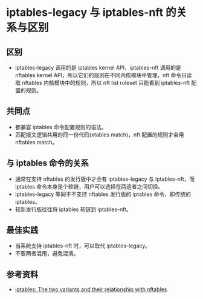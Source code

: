 # iptables-legacy 与 iptables-nft 的关系与区别

## 区别

- iptables-legacy 调用的是 iptables kernel API，iptables-nft 调用的是 nftables kernel API，所以它们的规则在不同内核模块中管理，nft 命令只读取 nftables 内核模块中的规则，所以 nft list ruleset 只能看到 iptables-nft 配置的规则。

## 共同点

- 都兼容 iptables 命令配置规则的语法。
- 匹配报文逻辑共用的同一份代码(xtables match)，nft 配置的规则才会用 nftables match。

## 与 iptables 命令的关系

- 通常在支持 nftables 的发行版中才会有 iptables-legacy 与 iptables-nft，而 iptables 命令本身是个软链，用户可以选择在两这者之间切换。
- iptables-legacy 等同于不支持 nftables 发行版的 iptables 命令，即传统的 iptables。
- 较新发行版往往将 iptables 软链到 iptables-nft。

## 最佳实践

- 当系统支持 iptables-nft 时，可以取代 iptables-legacy。
- 不要两者混用，避免混淆。

## 参考资料

- [iptables: The two variants and their relationship with nftables](https://developers.redhat.com/blog/2020/08/18/iptables-the-two-variants-and-their-relationship-with-nftables)